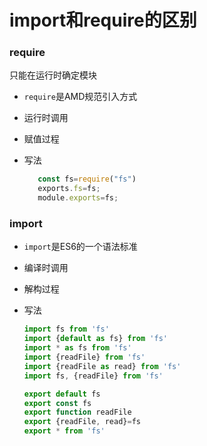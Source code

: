 # import和require的区别

### require

只能在运行时确定模块

- `require`是AMD规范引入方式
       
- 运行时调用

- 赋值过程  

- 写法
    
    ```js
       const fs=require("fs")
       exports.fs=fs;
       module.exports=fs;  
    ```

### import

- `import`是ES6的一个语法标准
- 编译时调用
- 解构过程
- 写法
  
  ```js
  import fs from 'fs'
  import {default as fs} from 'fs'
  import * as fs from 'fs'
  import {readFile} from 'fs'
  import {readFile as read} from 'fs'
  import fs, {readFile} from 'fs'

  export default fs
  export const fs
  export function readFile
  export {readFile, read}=fs
  export * from 'fs'
  
  ```